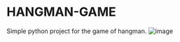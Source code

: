 # HANGMAN-GAME
Simple python project for the game of hangman.
![image](https://github.com/user-attachments/assets/1780ce6b-f674-4eeb-a846-687fef9d931b)
